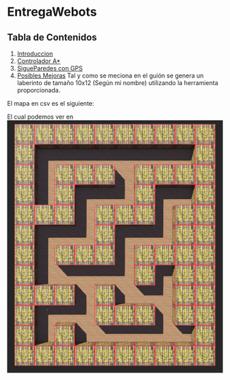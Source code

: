 # EntregaWebots
## Tabla de Contenidos
1. [Introduccion](#Introduccion)
2. [Controlador A*](#A*)
3. [SigueParedes con GPS](#Sigueparedes)
4. [Posibles Mejoras](#PM)
Tal y como se meciona en el guión se genera un laberinto de tamaño 10x12 (Según mi nombre) utilizando la herramienta proporcionada.

El mapa en csv es el siguiente: 



El cual podemos ver en ![Captura](MapaFoto.png)
